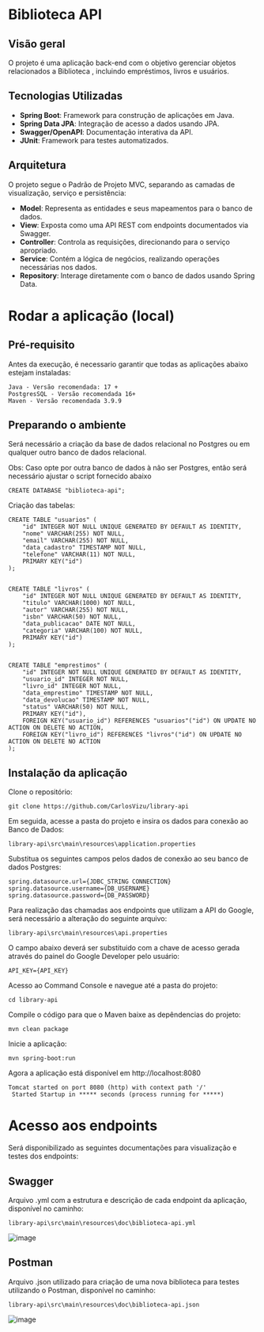 # Biblioteca API

## Visão geral

O projeto é uma aplicação back-end com o objetivo gerenciar objetos relacionados a Biblioteca , incluindo empréstimos, livros e usuários. 

## Tecnologias Utilizadas

- **Spring Boot**: Framework para construção de aplicações em Java.
- **Spring Data JPA**: Integração de acesso a dados usando JPA.
- **Swagger/OpenAPI**: Documentação interativa da API.
- **JUnit**: Framework para testes automatizados.


## Arquitetura

O projeto segue o Padrão de Projeto MVC, separando as camadas de visualização, serviço e persistência:

- **Model**: Representa as entidades e seus mapeamentos para o banco de dados.
- **View**: Exposta como uma API REST com endpoints documentados via Swagger.
- **Controller**: Controla as requisições, direcionando para o serviço apropriado.
- **Service**: Contém a lógica de negócios, realizando operações necessárias nos dados.
- **Repository**: Interage diretamente com o banco de dados usando Spring Data.


# Rodar a aplicação (local)

## Pré-requisito
Antes da execução, é necessario garantir que todas as aplicações abaixo estejam instaladas: 

```
Java - Versão recomendada: 17 +
PostgresSQL - Versão recomendada 16+
Maven - Versão recomendada 3.9.9

```

## Preparando o ambiente 

Será necessário a criação da base de dados relacional no Postgres ou em qualquer outro banco de dados relacional. 

Obs: Caso opte por outra banco de dados à não ser Postgres, então será necessário ajustar o script fornecido abaixo

```
CREATE DATABASE "biblioteca-api";
```

Criação das tabelas:

```
CREATE TABLE "usuarios" (
	"id" INTEGER NOT NULL UNIQUE GENERATED BY DEFAULT AS IDENTITY,
	"nome" VARCHAR(255) NOT NULL,
	"email" VARCHAR(255) NOT NULL,
	"data_cadastro" TIMESTAMP NOT NULL,
	"telefone" VARCHAR(11) NOT NULL,
	PRIMARY KEY("id")
);


CREATE TABLE "livros" (
	"id" INTEGER NOT NULL UNIQUE GENERATED BY DEFAULT AS IDENTITY,
	"titulo" VARCHAR(1000) NOT NULL,
	"autor" VARCHAR(255) NOT NULL,
	"isbn" VARCHAR(50) NOT NULL,
	"data_publicacao" DATE NOT NULL,
	"categoria" VARCHAR(100) NOT NULL,
	PRIMARY KEY("id")
);


CREATE TABLE "emprestimos" (
    "id" INTEGER NOT NULL UNIQUE GENERATED BY DEFAULT AS IDENTITY,
    "usuario_id" INTEGER NOT NULL,
    "livro_id" INTEGER NOT NULL,
    "data_emprestimo" TIMESTAMP NOT NULL,
    "data_devolucao" TIMESTAMP NOT NULL,
    "status" VARCHAR(50) NOT NULL,
    PRIMARY KEY("id"),
    FOREIGN KEY("usuario_id") REFERENCES "usuarios"("id") ON UPDATE NO ACTION ON DELETE NO ACTION,
    FOREIGN KEY("livro_id") REFERENCES "livros"("id") ON UPDATE NO ACTION ON DELETE NO ACTION
);
```


## Instalação da aplicação

Clone o repositório: 
```
git clone https://github.com/CarlosVizu/library-api
```

Em seguida, acesse a pasta do projeto e insira os dados para conexão ao Banco de Dados: 
```
library-api\src\main\resources\application.properties
```

Substitua os seguintes campos pelos dados de conexão ao seu banco de dados Postgres: 
```
spring.datasource.url={JDBC_STRING CONNECTION}
spring.datasource.username={DB_USERNAME}
spring.datasource.password={DB_PASSWORD}
```

Para realização das chamadas aos endpoints que utilizam a API do Google, será necessário a alteração do seguinte arquivo: 
```
library-api\src\main\resources\api.properties
```

O campo abaixo deverá ser substituido com a chave de acesso gerada através do painel do Google Developer pelo usuário: 
```
API_KEY={API_KEY}
```

Acesso ao Command Console e navegue até a pasta do projeto: 
```
cd library-api
```

Compile o código para que o Maven baixe as depêndencias do projeto: 
```
mvn clean package
```

Inicie a aplicação: 
```
mvn spring-boot:run
```

Agora a aplicação está disponível em http://localhost:8080
```
Tomcat started on port 8080 (http) with context path '/'
 Started Startup in ***** seconds (process running for *****)
```

# Acesso aos endpoints
Será disponibilizado as seguintes documentações para visualização e testes dos endpoints: 

## Swagger 
Arquivo .yml com a estrutura e descrição de cada endpoint da aplicação, disponível no caminho:
```
library-api\src\main\resources\doc\biblioteca-api.yml
```

![image](https://github.com/user-attachments/assets/a92e5706-c4fb-4c9b-9275-2c1a76772821)

## Postman
Arquivo .json utilizado para criação de uma nova biblioteca para testes utilizando o Postman, disponível no caminho: 
```
library-api\src\main\resources\doc\biblioteca-api.json
```

![image](https://github.com/user-attachments/assets/ef6acfcf-1613-4d7c-b268-0379e4fc93b4)
